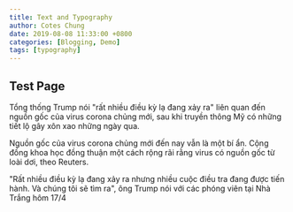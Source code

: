 ```yaml
---
title: Text and Typography
author: Cotes Chung
date: 2019-08-08 11:33:00 +0800
categories: [Blogging, Demo]
tags: [typography]
---
```


## Test Page
Tổng thống Trump nói "rất nhiều điều kỳ lạ đang xảy ra" liên quan đến nguồn 
gốc của virus corona chủng mới, sau khi truyền thông Mỹ có những tiết lộ 
gây xôn xao những ngày qua.

Nguồn gốc của virus corona chủng mới đến nay vẫn là một bí ẩn. 
Cộng đồng khoa học đồng thuận một cách rộng rãi rằng virus có nguồn gốc từ loài dơi, theo Reuters.

"Rất nhiều điều kỳ lạ đang xảy ra nhưng nhiều cuộc điều tra 
đang được tiến hành. Và chúng tôi sẽ tìm ra", 
ông Trump nói với các phóng viên tại Nhà Trắng hôm 17/4